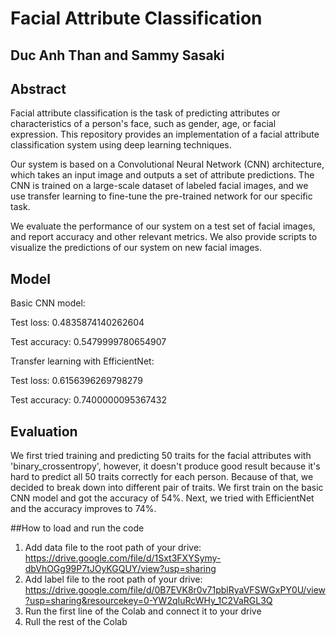 # Facial Attribute Classification
## Duc Anh Than and Sammy Sasaki

## Abstract

Facial attribute classification is the task of predicting attributes or characteristics of a person's face, such as gender, age, or facial expression. This repository provides an implementation of a facial attribute classification system using deep learning techniques.

Our system is based on a Convolutional Neural Network (CNN) architecture, which takes an input image and outputs a set of attribute predictions. The CNN is trained on a large-scale dataset of labeled facial images, and we use transfer learning to fine-tune the pre-trained network for our specific task.

We evaluate the performance of our system on a test set of facial images, and report accuracy and other relevant metrics. We also provide scripts to visualize the predictions of our system on new facial images.

## Model

Basic CNN model:

Test loss: 0.4835874140262604

Test accuracy: 0.5479999780654907


Transfer learning with EfficientNet:

Test loss: 0.6156396269798279

Test accuracy: 0.7400000095367432

## Evaluation

We first tried training and predicting 50 traits for the facial attributes with 'binary_crossentropy', however, it doesn't produce good result because it's hard to predict all 50 traits correctly for each person. Because of that, we decided to break down into different pair of traits. We first train on the basic CNN model and got the accuracy of 54%. Next, we tried with EfficientNet and the accuracy improves to 74%.

##How to load and run the code

1. Add data file to the root path of your drive: https://drive.google.com/file/d/1Sxt3FXYSymy-dbVhOGg99P7tJOyKGQUY/view?usp=sharing
2. Add label file to the root path of your drive: https://drive.google.com/file/d/0B7EVK8r0v71pblRyaVFSWGxPY0U/view?usp=sharing&resourcekey=0-YW2qIuRcWHy_1C2VaRGL3Q
3. Run the first line of the Colab and connect it to your drive
4. Rull the rest of the Colab
